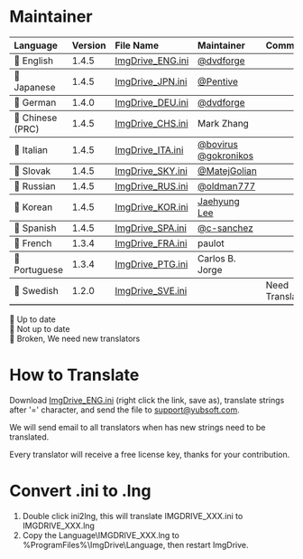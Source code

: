 ﻿# Maintainer
<table border="0" cellpadding=5 cols=13 frame=below rules=rows>
    <tr><th align=left>Language</th><th align=left>Version</th><th align=left>File Name</th><th align=left>Maintainer</th><th align=left>Comments</th></tr> 
    <tr><td>&#x1F34F; English</td><td>1.4.5</td><td><a href="https://github.com/dvdforge/imgdrive_translations/edit/master/ImgDrive_ENG.ini">ImgDrive_ENG.ini</a></td><td><a href="https://github.com/dvdforge">@dvdforge</a></td><td></td></tr>
    <tr><td>&#x1F34F; Japanese</td><td>1.4.5</td><td><a href="https://github.com/dvdforge/imgdrive_translations/edit/master/ImgDrive_JPN.ini">ImgDrive_JPN.ini</a></td><td><a href="https://github.com/Pentive">@Pentive</a></td><td></td></tr>
    <tr><td>&#x1F34A; German</td><td>1.4.0</td><td><a href="https://github.com/dvdforge/imgdrive_translations/edit/master/ImgDrive_DEU.ini">ImgDrive_DEU.ini</a></td><td><a href="https://github.com/dvdforge">@dvdforge</a></td><td></td></tr>
    <tr><td>&#x1F34F; Chinese (PRC)</td><td>1.4.5</td><td><a href="https://github.com/dvdforge/imgdrive_translations/edit/master/ImgDrive_CHS.ini">ImgDrive_CHS.ini</a></td><td>Mark Zhang</td><td></td></tr>
    <tr><td>&#x1F34F; Italian</td><td>1.4.5</td><td><a href="https://github.com/dvdforge/imgdrive_translations/edit/master/ImgDrive_ITA.ini">ImgDrive_ITA.ini</a></td><td><a href="https://github.com/bovirus">@bovirus</a> <a href="https://github.com/gokronikos">@gokronikos</a></td><td></td></tr>
    <tr><td>&#x1F34F; Slovak</td><td>1.4.5</td><td><a href="https://github.com/dvdforge/imgdrive_translations/edit/master/ImgDrive_SKY.ini">ImgDrive_SKY.ini</a></td><td><a href="https://github.com/MatejGolian">@MatejGolian</a></td><td></td></tr>
    <tr><td>&#x1F34F; Russian</td><td>1.4.5</td><td><a href="https://github.com/dvdforge/imgdrive_translations/edit/master/ImgDrive_RUS.ini">ImgDrive_RUS.ini</a></td><td><a href="https://github.com/oldman777">@oldman777</a></td><td></td></tr>
    <tr><td>&#x1F34F; Korean</td><td>1.4.5</td><td><a href="https://github.com/dvdforge/imgdrive_translations/edit/master/ImgDrive_KOR.ini">ImgDrive_KOR.ini</a></td><td><a href="http://www.kolanp.com">Jaehyung Lee</a></td><td></td></tr>
    <tr><td>&#x1F34F; Spanish</td><td>1.4.5</td><td><a href="https://github.com/dvdforge/imgdrive_translations/edit/master/ImgDrive_SPA.ini">ImgDrive_SPA.ini</a></td><td><a href="https://github.com/c-sanchez">@c-sanchez</a></td><td></td></tr>
    <tr><td>&#x1F34A; French</td><td>1.3.4</td><td><a href="https://github.com/dvdforge/imgdrive_translations/edit/master/ImgDrive_FRA.ini">ImgDrive_FRA.ini</a></td><td>paulot</td><td></td></tr>
    <tr><td>&#x1F34A; Portuguese</td><td>1.3.4</td><td><a href="https://github.com/dvdforge/imgdrive_translations/edit/master/ImgDrive_PTG.ini">ImgDrive_PTG.ini</a></td><td>Carlos B. Jorge</td><td></td></tr>
    <tr><td>&#x1F34E; Swedish</td><td>1.2.0</td><td><a href="https://github.com/dvdforge/imgdrive_translations/edit/master/ImgDrive_SVE.ini">ImgDrive_SVE.ini</a></td><td></td><td>Need Translators</td></tr>
</table>

&#x1F34F; Up to date<br>
&#x1F34A; Not up to date<br>
&#x1F34E; Broken, We need new translators

# How to Translate
Download [ImgDrive_ENG.ini](https://raw.githubusercontent.com/dvdforge/imgdrive_translations/master/ImgDrive_ENG.ini) (right click the link, save as), translate strings after '=' character, and send the file to support@yubsoft.com.

We will send email to all translators when has new strings need to be translated.

Every translator will receive a free license key, thanks for your contribution.

# Convert .ini to .lng
1. Double click ini2lng, this will translate IMGDRIVE_XXX.ini to IMGDRIVE_XXX.lng
2. Copy the Language\IMGDRIVE_XXX.lng to %ProgramFiles%\ImgDrive\Language\, then restart ImgDrive.
